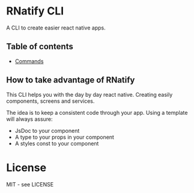 # RNatify CLI

A CLI to create easier react native apps.

## Table of contents
- [Commands](./docs/commands.md)

## How to take advantage of RNatify

This CLI helps you with the day by day react native. Creating easily components, screens and services.

The idea is to keep a consistent code through your app. Using a template will always assure:
- JsDoc to your component
- A type to your props in your component
- A styles const to your component

# License
MIT - see LICENSE

